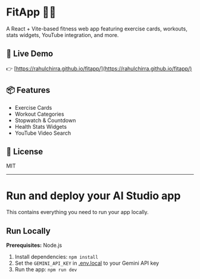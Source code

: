 # FitApp 🏋️‍♂️

A React + Vite-based fitness web app featuring exercise cards, workouts, stats widgets, YouTube integration, and more.

## 🚀 Live Demo

👉 [https://rahulchirra.github.io/fitapp/](https://rahulchirra.github.io/fitapp/)

## 📦 Features

- Exercise Cards
- Workout Categories
- Stopwatch & Countdown
- Health Stats Widgets
- YouTube Video Search

## 📜 License

MIT

---

# Run and deploy your AI Studio app

This contains everything you need to run your app locally.

## Run Locally

**Prerequisites:**  Node.js


1. Install dependencies:
   `npm install`
2. Set the `GEMINI_API_KEY` in [.env.local](.env.local) to your Gemini API key
3. Run the app:
   `npm run dev`
